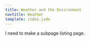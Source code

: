 ```yaml
---
title: Weather and the Environment
navtitle: Weather
template: index.jade
---
```


I need to make a subpage listing page.
